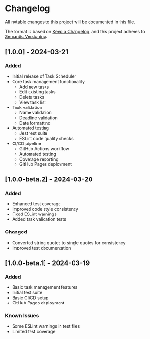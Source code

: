 # Changelog

All notable changes to this project will be documented in this file.

The format is based on [Keep a Changelog](https://keepachangelog.com/en/1.0.0/),
and this project adheres to [Semantic Versioning](https://semver.org/spec/v2.0.0.html).

## [1.0.0] - 2024-03-21
### Added
- Initial release of Task Scheduler
- Core task management functionality
  - Add new tasks
  - Edit existing tasks
  - Delete tasks
  - View task list
- Task validation
  - Name validation
  - Deadline validation
  - Date formatting
- Automated testing
  - Jest test suite
  - ESLint code quality checks
- CI/CD pipeline
  - GitHub Actions workflow
  - Automated testing
  - Coverage reporting
  - GitHub Pages deployment

## [1.0.0-beta.2] - 2024-03-20
### Added
- Enhanced test coverage
- Improved code style consistency
- Fixed ESLint warnings
- Added task validation tests

### Changed
- Converted string quotes to single quotes for consistency
- Improved test documentation

## [1.0.0-beta.1] - 2024-03-19
### Added
- Basic task management features
- Initial test suite
- Basic CI/CD setup
- GitHub Pages deployment

### Known Issues
- Some ESLint warnings in test files
- Limited test coverage 